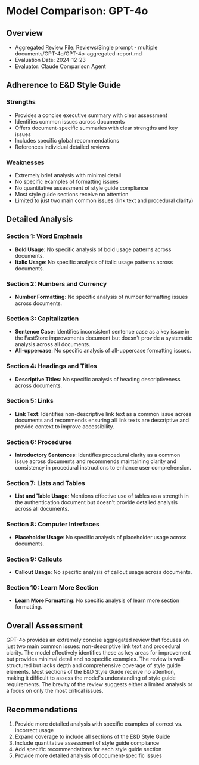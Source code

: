 # Model Comparison: GPT-4o

## Overview
- Aggregated Review File: Reviews/Single prompt - multiple documents/GPT-4o/GPT-4o-aggregated-report.md
- Evaluation Date: 2024-12-23
- Evaluator: Claude Comparison Agent

## Adherence to E&D Style Guide

### Strengths
- Provides a concise executive summary with clear assessment
- Identifies common issues across documents
- Offers document-specific summaries with clear strengths and key issues
- Includes specific global recommendations
- References individual detailed reviews

### Weaknesses
- Extremely brief analysis with minimal detail
- No specific examples of formatting issues
- No quantitative assessment of style guide compliance
- Most style guide sections receive no attention
- Limited to just two main common issues (link text and procedural clarity)

## Detailed Analysis

### Section 1: Word Emphasis
- **Bold Usage**: No specific analysis of bold usage patterns across documents.
- **Italic Usage**: No specific analysis of italic usage patterns across documents.

### Section 2: Numbers and Currency
- **Number Formatting**: No specific analysis of number formatting issues across documents.

### Section 3: Capitalization
- **Sentence Case**: Identifies inconsistent sentence case as a key issue in the FastStore improvements document but doesn't provide a systematic analysis across all documents.
- **All-uppercase**: No specific analysis of all-uppercase formatting issues.

### Section 4: Headings and Titles
- **Descriptive Titles**: No specific analysis of heading descriptiveness across documents.

### Section 5: Links
- **Link Text**: Identifies non-descriptive link text as a common issue across documents and recommends ensuring all link texts are descriptive and provide context to improve accessibility.

### Section 6: Procedures
- **Introductory Sentences**: Identifies procedural clarity as a common issue across documents and recommends maintaining clarity and consistency in procedural instructions to enhance user comprehension.

### Section 7: Lists and Tables
- **List and Table Usage**: Mentions effective use of tables as a strength in the authentication document but doesn't provide detailed analysis across all documents.

### Section 8: Computer Interfaces
- **Placeholder Usage**: No specific analysis of placeholder usage across documents.

### Section 9: Callouts
- **Callout Usage**: No specific analysis of callout usage across documents.

### Section 10: Learn More Section
- **Learn More Formatting**: No specific analysis of learn more section formatting.

## Overall Assessment
GPT-4o provides an extremely concise aggregated review that focuses on just two main common issues: non-descriptive link text and procedural clarity. The model effectively identifies these as key areas for improvement but provides minimal detail and no specific examples. The review is well-structured but lacks depth and comprehensive coverage of style guide elements. Most sections of the E&D Style Guide receive no attention, making it difficult to assess the model's understanding of style guide requirements. The brevity of the review suggests either a limited analysis or a focus on only the most critical issues.

## Recommendations
1. Provide more detailed analysis with specific examples of correct vs. incorrect usage
2. Expand coverage to include all sections of the E&D Style Guide
3. Include quantitative assessment of style guide compliance
4. Add specific recommendations for each style guide section
5. Provide more detailed analysis of document-specific issues 